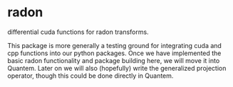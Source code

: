 # radon
differential cuda functions for radon transforms.

This package is more generally a testing ground for integrating cuda and cpp functions into our python packages. Once we have implemented the basic radon functionality and package building here, we will move it into Quantem. Later on we will also (hopefully) write the generalized projection operator, though this could be done directly in Quantem. 

